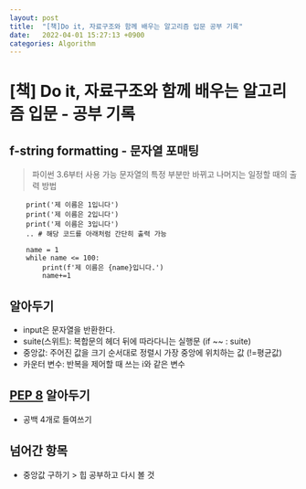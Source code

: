 ```yaml
---
layout: post
title:  "[책]Do it, 자료구조와 함께 배우는 알고리즘 입문 공부 기록"
date:   2022-04-01 15:27:13 +0900
categories: Algorithm
---
```

# [책] Do it, 자료구조와 함께 배우는 알고리즘 입문 - 공부 기록

## f-string formatting - 문자열 포매팅
> 파이썬 3.6부터 사용 가능
문자열의 특정 부분만 바뀌고 나머지는 일정할 때의 출력 방법

```
    print('제 이름은 1입니다')
    print('제 이름은 2입니다')
    print('제 이름은 3입니다') 
    .. # 해당 코드를 아래처럼 간단히 출력 가능

    name = 1
    while name <= 100:
        print(f'제 이름은 {name}입니다.')
        name+=1
```
## 알아두기
- input은 문자열을 반환한다.  
- suite(스위트): 복합문의 헤더 뒤에 따라다니는 실행문 (if ~~ : suite)  
- 중앙값: 주어진 값을 크기 순서대로 정렬시 가장 중앙에 위치하는 값 (!=평균값)  
- 카운터 변수: 반복을 제어할 때 쓰는 i와 같은 변수

## [PEP 8](https://www.python.org/dev/peps/pep-0008) 알아두기
- 공백 4개로 들여쓰기

## 넘어간 항목
- 중앙값 구하기 > 힙 공부하고 다시 볼 것




